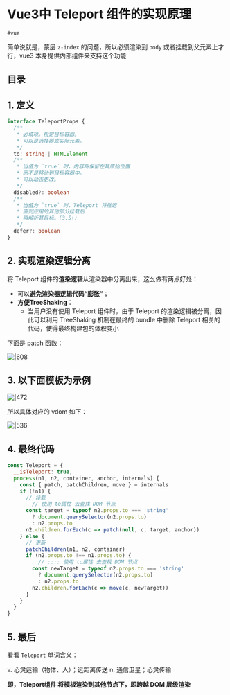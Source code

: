 
# Vue3中 Teleport 组件的实现原理

`#vue` 

简单说就是，蒙层 `z-index` 的问题，所以必须渲染到 `body` 或者挂载到父元素上才行，vue3 本身提供内部组件来支持这个功能


## 目录
<!-- toc -->
 ## 1. 定义 

```typescript
interface TeleportProps {
  /**
   * 必填项。指定目标容器。
   * 可以是选择器或实际元素。
   */
  to: string | HTMLElement
  /**
   * 当值为 `true` 时，内容将保留在其原始位置
   * 而不是移动到目标容器中。
   * 可以动态更改。
   */
  disabled?: boolean
  /**
   * 当值为 `true` 时，Teleport 将推迟
   * 直到应用的其他部分挂载后
   * 再解析其目标。(3.5+)
   */
  defer?: boolean
}
```

## 2. 实现渲染逻辑分离

将 Teleport 组件的**渲染逻辑**从渲染器中分离出来，这么做有两点好处：

- 可以**避免渲染器逻辑代码“膨胀”**； 
- **方便TreeShaking**：
	- 当用户没有使用 Teleport 组件时，由于 Teleport 的渲染逻辑被分离，因此可以利用 TreeShaking 机制在最终的 bundle 中删除 Teleport 相关的代码，使得最终构建包的体积变小

下面是 patch 函数：

![|608](https://832-1310531898.cos.ap-beijing.myqcloud.com/157ea664c2294a84c81ee0dba0120952.png)

## 3. 以下面模板为示例

![|472](https://832-1310531898.cos.ap-beijing.myqcloud.com/43dac0ddd96491945eff4ff8a1f2770c.png)

所以具体对应的 vdom 如下：

![|536](https://832-1310531898.cos.ap-beijing.myqcloud.com/f25fb6a62f4fc44e773d798c7cc4227b.png)

## 4. 最终代码

```javascript
const Teleport = {
  __isTeleport: true,
  process(n1, n2, container, anchor, internals) {
    const { patch, patchChildren, move } = internals
    if (!n1) {
      // 挂载
        // 使用 to属性 去查找 DOM 节点
      const target = typeof n2.props.to === 'string'
        ? document.querySelector(n2.props.to)
        : n2.props.to
      n2.children.forEach(c => patch(null, c, target, anchor))
    } else {
      // 更新
      patchChildren(n1, n2, container)
      if (n2.props.to !== n1.props.to) {
          // :::: 使用 to属性 去查找 DOM 节点
        const newTarget = typeof n2.props.to === 'string'
          ? document.querySelector(n2.props.to)
          : n2.props.to
        n2.children.forEach(c => move(c, newTarget))
      }
    }
  }
}
```

## 5. 最后

看看 `Teleport` 单词含义：

v. 心灵运输（物体、人）；远距离传送
n. 通信卫星；心灵传输

**即，Teleport组件 将模板渲染到其他节点下，即跨越 DOM 层级渲染**
